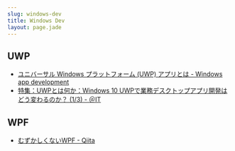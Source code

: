 ```yaml
---
slug: windows-dev
title: Windows Dev
layout: page.jade
---
```


## UWP
- [ユニバーサル Windows プラットフォーム (UWP) アプリとは - Windows app development](https://msdn.microsoft.com/ja-jp/library/windows/apps/dn726767.aspx)
- [特集：UWPとは何か：Windows 10 UWPで業務デスクトップアプリ開発はどう変わるのか？ (1/3) - ＠IT](http://www.atmarkit.co.jp/ait/articles/1506/23/news012.html)

## WPF 
- [むずかしくないWPF - Qiita](http://qiita.com/karno/items/f30f661b40d9adec6a6d)
